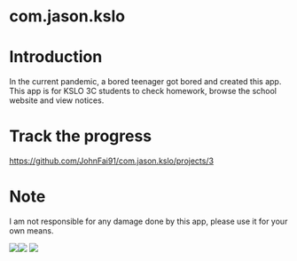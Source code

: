 # com.jason.kslo
Introduction
============
In the current pandemic, a bored teenager got bored and created this app. This app is for KSLO 3C students to check homework, browse the school website and view notices.

Track the progress
==================
https://github.com/JohnFai91/com.jason.kslo/projects/3

Note
====
I am not responsible for any damage done by this app, please use it for your own means.

[![](https://forthebadge.com/images/badges/made-with-java.svg)]()[![](https://forthebadge.com/images/badges/built-for-android.svg)](https://forthebadge.com) [![](https://www.gnu.org/graphics/gplv3-with-text-136x68.png)](https://www.gnu.org/licenses/gpl-3.0.html)
